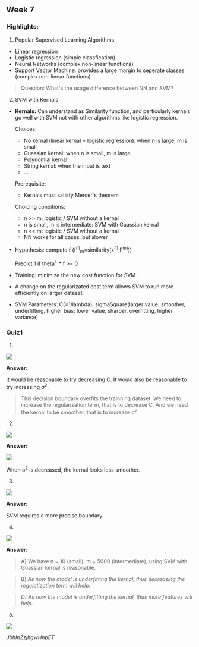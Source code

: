 ## Week 7

### Highlights:

1. Popular Supervised Learning Algorithms
- Linear regression
- Logistic regression (simple classfication)
- Neural Networks (complex non-linear functions)
- Support Vector Machine: provides a large margin to seperate classes (complex non-linear functions)

> Question: What's the usage difference between NN and SVM?

2. SVM with Kernals
- **Kernals:** Can understand as Similarity function, and perticularly kernals go well with SVM not with other algorithms like logistic regression.

  Choices:
    - No kernal (linear kernal = logistic regression): when n is large, m is small
    - Guassian kernal: when n is small, m is large
    - Polynomial kernal
    - String kernal: when the input is text
    - ...

  Prerequisite:
    - Kernals must satisfy Mercer's theorem

  Choicing conditions:
    - n >> m: logistic / SVM without a kernal
    - n is small, m is intermediate: SVM with Guassian kernal
    - n << m: logistic / SVM without a kernal
    - NN works for all cases, but slower
- Hypothesis: compute f (f<sup>(i)</sup><sub>m</sub>=similarity(x<sup>(i)</sup>,l<sup>(m)</sup>))

    Predict 1 if theta<sup>T</sup> * f >= 0
- Training: minimize the new cost function for SVM
- A change on the regularizated cost term allows SVM to run more efficiently on larger dataset.
- SVM Parameters: C(=1/lambda), sigmaSquare(larger value, smoother, underfitting, higher bias; lower value, sharper, overfitting, higher variance)

### Quiz1

1.

![](https://github.com/LiMengyang990726/Coursera-Machine-Learning/blob/master/Pictures/Week7Quiz1-1.png)

**Answer:**

It would be reasonable to try decreasing C. It would also be reasonable to try increasing σ<sup>2</sup>.

> This decision boundary overfits the trainning dataset. We need to increase the regularization term, that is to decrease C. And we need the kernal to be smoother, that is to increase σ<sup>2</sup>

2.

![](https://github.com/LiMengyang990726/Coursera-Machine-Learning/blob/master/Pictures/Week7Quiz1-2(1).png)

**Answer:**

![](https://github.com/LiMengyang990726/Coursera-Machine-Learning/blob/master/Pictures/Week7Quiz1-2(2).png)

When σ<sup>2</sup> is decreased, the kernal looks less smoother.

3.

![](https://github.com/LiMengyang990726/Coursera-Machine-Learning/blob/master/Pictures/Week7Quiz1-3.png)

**Answer:**

SVM requires a more precise boundary.

4.

![](https://github.com/LiMengyang990726/Coursera-Machine-Learning/blob/master/Pictures/Week7Quiz1-4.png)

**Answer:**

> A) We have n = 10 (small), m = 5000 (intermediate), using SVM with Guassian kernal is reasonable.

> B) <I choose this wrongly> As now the model is underfitting the kernal, thus decreasing the regulatization term will help.

> D) As now the model is underfitting the kernal, thus more features will help.

5.

![](https://github.com/LiMengyang990726/Coursera-Machine-Learning/blob/master/Pictures/Week7Quiz1-5.png)

JbhInZzjhgwHnpET
